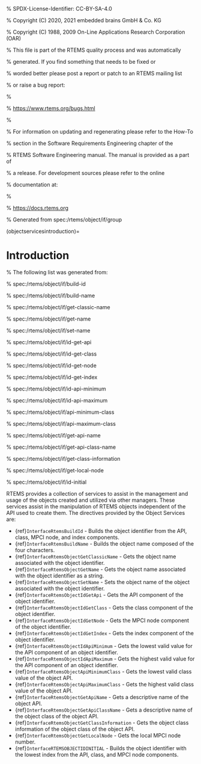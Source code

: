 % SPDX-License-Identifier: CC-BY-SA-4.0

% Copyright (C) 2020, 2021 embedded brains GmbH & Co. KG

% Copyright (C) 1988, 2009 On-Line Applications Research Corporation (OAR)

% This file is part of the RTEMS quality process and was automatically

% generated.  If you find something that needs to be fixed or

% worded better please post a report or patch to an RTEMS mailing list

% or raise a bug report:

%

% https://www.rtems.org/bugs.html

%

% For information on updating and regenerating please refer to the How-To

% section in the Software Requirements Engineering chapter of the

% RTEMS Software Engineering manual.  The manual is provided as a part of

% a release.  For development sources please refer to the online

% documentation at:

%

% https://docs.rtems.org

% Generated from spec:/rtems/object/if/group

(objectservicesintroduction)=

# Introduction

% The following list was generated from:

% spec:/rtems/object/if/build-id

% spec:/rtems/object/if/build-name

% spec:/rtems/object/if/get-classic-name

% spec:/rtems/object/if/get-name

% spec:/rtems/object/if/set-name

% spec:/rtems/object/if/id-get-api

% spec:/rtems/object/if/id-get-class

% spec:/rtems/object/if/id-get-node

% spec:/rtems/object/if/id-get-index

% spec:/rtems/object/if/id-api-minimum

% spec:/rtems/object/if/id-api-maximum

% spec:/rtems/object/if/api-minimum-class

% spec:/rtems/object/if/api-maximum-class

% spec:/rtems/object/if/get-api-name

% spec:/rtems/object/if/get-api-class-name

% spec:/rtems/object/if/get-class-information

% spec:/rtems/object/if/get-local-node

% spec:/rtems/object/if/id-initial

RTEMS provides a collection of services to assist in the management and usage
of the objects created and utilized via other managers. These services assist
in the manipulation of RTEMS objects independent of the API used to create
them. The directives provided by the Object Services are:

- {ref}`InterfaceRtemsBuildId` - Builds the object identifier from the API,
  class, MPCI node, and index components.
- {ref}`InterfaceRtemsBuildName` - Builds the object name composed of the four
  characters.
- {ref}`InterfaceRtemsObjectGetClassicName` - Gets the object name associated
  with the object identifier.
- {ref}`InterfaceRtemsObjectGetName` - Gets the object name associated with the
  object identifier as a string.
- {ref}`InterfaceRtemsObjectSetName` - Sets the object name of the object
  associated with the object identifier.
- {ref}`InterfaceRtemsObjectIdGetApi` - Gets the API component of the object
  identifier.
- {ref}`InterfaceRtemsObjectIdGetClass` - Gets the class component of the
  object identifier.
- {ref}`InterfaceRtemsObjectIdGetNode` - Gets the MPCI node component of the
  object identifier.
- {ref}`InterfaceRtemsObjectIdGetIndex` - Gets the index component of the
  object identifier.
- {ref}`InterfaceRtemsObjectIdApiMinimum` - Gets the lowest valid value for the
  API component of an object identifier.
- {ref}`InterfaceRtemsObjectIdApiMaximum` - Gets the highest valid value for
  the API component of an object identifier.
- {ref}`InterfaceRtemsObjectApiMinimumClass` - Gets the lowest valid class
  value of the object API.
- {ref}`InterfaceRtemsObjectApiMaximumClass` - Gets the highest valid class
  value of the object API.
- {ref}`InterfaceRtemsObjectGetApiName` - Gets a descriptive name of the object
  API.
- {ref}`InterfaceRtemsObjectGetApiClassName` - Gets a descriptive name of the
  object class of the object API.
- {ref}`InterfaceRtemsObjectGetClassInformation` - Gets the object class
  information of the object class of the object API.
- {ref}`InterfaceRtemsObjectGetLocalNode` - Gets the local MPCI node number.
- {ref}`InterfaceRTEMSOBJECTIDINITIAL` - Builds the object identifier with the
  lowest index from the API, class, and MPCI node components.
